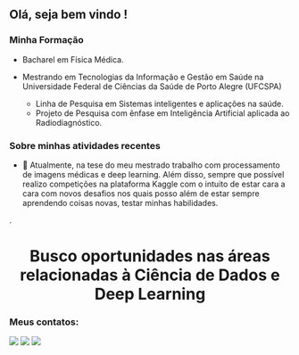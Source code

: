 ## Olá, seja bem vindo !

### Minha Formação
* Bacharel em Física Médica.

* Mestrando em Tecnologias da Informação e Gestão em Saúde na Universidade Federal de Ciências da Saúde de Porto Alegre (UFCSPA)
  - Linha de Pesquisa em Sistemas inteligentes e aplicações na saúde.
  - Projeto de Pesquisa com ênfase em Inteligência Artificial aplicada ao Radiodiagnóstico.

### Sobre minhas atividades recentes

- 🔭 Atualmente, na tese do meu mestrado trabalho com processamento de imagens médicas e deep learning. Além disso, sempre que possível realizo competições na plataforma Kaggle com o intuito de estar cara a cara com novos desafios nos quais posso além de estar sempre aprendendo coisas novas, testar minhas habilidades.

.

#  <center> Busco oportunidades nas áreas relacionadas à Ciência de Dados e Deep Learning </center>

### Meus contatos:
<div>
<a href="https://instagram.com/malangs_" target="_blank"><img src="https://img.shields.io/badge/-Instagram-%23E4405F?style=for-the-badge&logo=instagram&logoColor=white" target="_blank"></a>
<a href = "mailto:contato@rg.malanga"><img src="https://img.shields.io/badge/Gmail-D14836?style=for-the-badge&logo=gmail&logoColor=white" target="_blank"></a>
<a href="https://www.linkedin.com/in/rafael-guimarâes-malanga" target="_blank"><img src="https://img.shields.io/badge/-LinkedIn-%230077B5?style=for-the-badge&logo=linkedin&logoColor=white" target="_blank"></a>   
</div>

